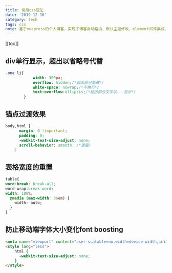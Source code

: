 ```yaml
---
title: 常用css语法
date: '2019-12-10'
category: tech
tags: css
note: 基于vuepress的个人博客，实现了博客自动路由、默认主题修改、elementUI库集成、mp3背景播放、标签墙、评论功能
---
```

[[toc]]
## div单行显示，超出以省略号代替
``` css
.one li{
            width: 300px;
            overflow: hidden;/*超出部分隐藏*/
            white-space: nowrap;/*不换行*/
            text-overflow:ellipsis;/*超出部分文字以...显示*/
        }
```
## 锚点过渡效果
``` css
body,html {
      margin: 0 !important;
      padding: 0;
      -webkit-text-size-adjust: none;
      scroll-behavior: smooth; /*重要/
    }
```
## 表格宽度的重置
``` css
table{
word-break: break-all; 
word-wrap:break-word;
width: 100%;
  @media (max-width: 36em) {
    width: auto;
  }
}
```
## 防止移动端字体大小变化font boosting
``` html 
<meta name="viewport" content="user-scalable=no,width=device-width,initial-scale=1.0,maximum-scale=1,minimum-scale=1">
<style lang="less">
    html {
      -webkit-text-size-adjust: none;
    }
</style>
```

